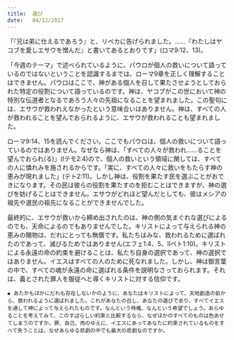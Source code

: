 ```yaml
---
title:  選び
date:   04/12/2017
---
```


「『兄は弟に仕えるであろう』と、リベカに告げられました。......『わたしはヤコブを愛しエサウを憎んだ』と書いてあるとおりです」(ロマ9:12、13)。

「今週のテーマ」で述べられているように、パウロが個人の救いについて語っているのではないということを認識するまでは、ローマ9章を正しく理解することはできません。パウロはここで、神がある個人を召して果たさせようとしておられた特定の役割について語っているのです。神は、ヤコブがこの世において神の特別な伝道者となるであろう人々の先祖になることを望まれました。この聖句には、エサウが救われえなかったという意味合いはありません。神は、すべての人が救われることを望んでおられるように、エサウが救われることも望まれました。

ローマ9:14、15を読んでください。ここでもパウロは、個人の救いについて語っているのではありません。なぜなら神は、「すべての人々が救われ......ることを望んでおられ(る)」(Iテモ2:4)ので、個人の救いという領域に関しては、すべての人に憐れみを施されるからです。「実に、すべての人々に救いをもたらす神の恵みが現れました」(テト2:11)。しかし神は、役割を果たす民を選ぶことがおできになります。その民は彼らの役割を果たすのを拒むことはできますが、神の選びを妨げることはできません。エサウがどれほど望んだとしても、彼はメシアの祖先や選民の祖先になることができませんでした。

最終的に、エサウが救いから締め出されたのは、神の側の気まぐれな選びによるのでも、天命によるのでもありませんでした。キリストによって与えられる神の恵みの賜物は、だれにとっても無償です。私たちはみな、救われるために選ばれたのであって、滅びるためではありません(エフェ1:4、5、IIペト1:10)。キリストによる永遠の命の約束を避けることは、私たち自身の選択であって、神の選択ではありません。イエスはすべての人のために死なれました。しかし、神は御言葉の中で、すべての魂が永遠の命に選ばれる条件を説明なさっておられます。それは、義とされた罪人を服従へと導くキリストに対する信仰です。

`◆ あたかもほかにだれも存在しないかのように、あなたはキリストによって、天地創造の前から、救われるように選ばれました。これがあなたの召し、あなたの選びであり、すべてイエスを通して神によって与えられたものです。なんという特権、なんという希望でしょう。あらゆることを考えてみて、このすばらしい約束と比較するなら、なぜほかのすべてのものは色あせてしまうのですか。罪、自己、肉のゆえに、イエスにあってあなたに約束されているものをすべて失うことは、なぜあらゆる悲劇の中でも最大の悲劇なのですか。`
